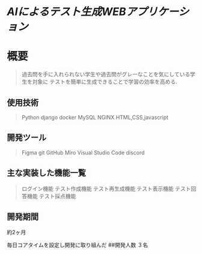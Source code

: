 # *AIによるテスト生成WEBアプリケーション* 

# 概要
> 過去問を手に入れられない学生や過去問がグレーなことを気にしている学生を対象に
> テストを簡単に生成できることで学習の効率を高める.


## 使用技術 <!--　必要であればver等追記してください -->
> Python
> django
> docker
> MySQL
> NGINX
> HTML,CSS,javascript

## 開発ツール
> Figma
> git
> GitHub
> Miro
> Visual Studio Code
> discord

## 主な実装した機能一覧

> ログイン機能
> テスト作成機能
> テスト再生成機能
> テスト表示機能
> テスト回答機能
> テスト採点機能

## 開発期間
約2ヶ月

毎日コアタイムを設定し開発に取り組んだ
##開発人数
３名
